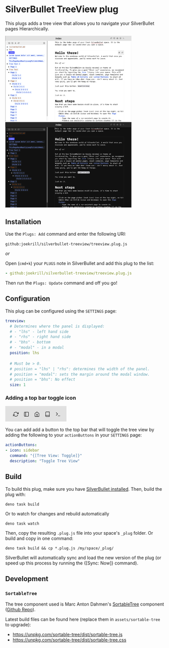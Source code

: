 
# SilverBullet TreeView plug

This plugs adds a tree view that allows you to navigate your SilverBullet pages Hierarchically.


<a href="screenshot.png"><img src="screenshot.png" width="400"  /></a>
<a href="screenshot-dark.png"><img src="screenshot-dark.png" width="400"  /></a>

## Installation

Use the `Plugs: Add` command and enter the following URI:

`github:joekrill/silverbullet-treeview/treeview.plug.js`

_or_

Open (`cmd+k`) your `PLUGS` note in SilverBullet and add this plug to the list:

```yaml
- github:joekrill/silverbullet-treeview/treeview.plug.js
```

Then run the `Plugs: Update` command and off you go!

## Configuration

This plug can be configured using the `SETTINGS` page:

```yaml
treeview:
  # Determines where the panel is displayed:
  # - "lhs" - left hand side
  # - "rhs" - right hand side
  # - "bhs" - bottom
  # - "modal" - in a modal
  position: lhs 

  # Must be > 0. 
  # position = "lhs" | "rhs": determines the width of the panel.
  # position = "modal": sets the margin around the modal window. 
  # position = "bhs": No effect
  size: 1 
```

### Adding a top bar toggle icon

![Screenshot](screenshot-action-button.png)

You can add add a button to the top bar that will toggle the tree view by adding 
the following to your `actionButtons` in your `SETTINGS` page:

```yaml
actionButtons:
- icon: sidebar
  command: "{[Tree View: Toggle]}"
  description: "Toggle Tree View"
```

## Build

To build this plug, make sure you have [SilverBullet installed](https://silverbullet.md/Install). Then, build the plug with:

```shell
deno task build
```

Or to watch for changes and rebuild automatically

```shell
deno task watch
```

Then, copy the resulting `.plug.js` file into your space's `_plug` folder. Or build and copy in one command:

```shell
deno task build && cp *.plug.js /my/space/_plug/
```

SilverBullet will automatically sync and load the new version of the plug (or speed up this process by running the {[Sync: Now]} command).

## Development

### `SortableTree`

The tree component used is Marc Anton Dahmen's [SortableTree](https://marcantondahmen.github.io/sortable-tree) component ([Github Repo](https://github.com/marcantondahmen/sortable-tree)).

Latest build files can be found here (replace them in `assets/sortable-tree` to upgrade): 

- https://unpkg.com/sortable-tree/dist/sortable-tree.js
- https://unpkg.com/sortable-tree/dist/sortable-tree.css